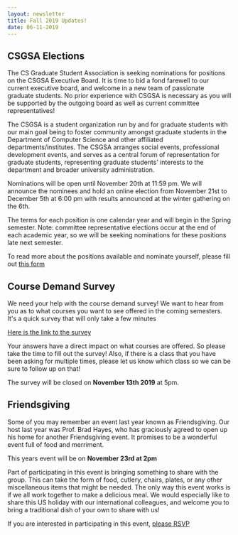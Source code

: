```yaml
---
layout: newsletter
title: Fall 2019 Updates!
date: 06-11-2019
---
```

## CSGSA Elections
The CS Graduate Student Association is seeking nominations for positions on the CSGSA Executive Board. It is time to bid a fond farewell to our current executive board, and welcome in a new team of passionate graduate students. No prior experience with CSGSA is necessary as you will be supported by the outgoing board as well as current committee representatives!

The CSGSA is a student organization run by and for graduate students with our main goal being to foster community amongst graduate students in the Department of Computer Science and other affiliated departments/institutes. The CSGSA arranges social events, professional development events, and serves as a central forum of representation for graduate students, representing graduate students’ interests to the department and broader university administration.

Nominations will be open until November 20th at 11:59 pm. We will announce the nominees and hold an online election from November 21st to December 5th at 6:00 pm with results announced at the winter gathering on the 6th.

The terms for each position is one calendar year and will begin in the Spring semester. Note: committee representative elections occur at the end of each academic year, so we will be seeking nominations for these positions late next semester.

To read more about the positions available and nominate yourself, please fill out [this form](https://forms.gle/HBXCEucnr5W23HcJ7)

## Course Demand Survey
We need your help with the course demand survey! We want to hear from you as to what courses you want to see offered in the coming semesters. It's a quick survey that will only take a few minutes

[Here is the link to the survey](https://cuboulder.qualtrics.com/jfe/form/SV_0MWOoibzdjDZkQ5)

Your answers have a direct impact on what courses are offered. So please take the time to fill out the survey! Also, if there is a class that you have been asking for multiple times, please let us know which class so we can be sure to follow up on that!

The survey will be closed on **November 13th 2019** at 5pm.

## Friendsgiving

Some of you may remember an event last year known as Friendsgiving. Our host last year was Prof. Brad Hayes, who has graciously agreed to open up his home for another Friendsgiving event. It promises to be a wonderful event full of food and merriment.

This years event will be on **November 23rd at 2pm**

Part of participating in this event is bringing something to share with the group. This can take the form of food, cutlery, chairs, plates, or any other miscellaneous items that might be needed. The only way this event works is if we all work together to make a delicious meal. We would especially like to share this US holiday with our international colleagues, and welcome you to bring a traditional dish of your own to share with us!

If you are interested in participating in this event, [please RSVP](https://docs.google.com/spreadsheets/d/18Z9PKlecN_xSRXbwnRHnrICf2kcSEpAlyiYwWcjfWl0/edit?usp=sharing)
